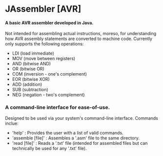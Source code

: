 # JAssembler [AVR]  
#### A basic AVR assembler developed in Java.  
Not intended for assembling actual instructions, moreso, for understanding how AVR assembly statements are converted to machine code. Currently only supports the following operations:
  - LDI (load immediate)
  - MOV (move between registers)
  - AND (bitwise AND)
  - OR (bitwise OR)
  - COM (inversion - one's complement)
  - EOR (bitwise XOR)
  - ADD (addition)
  - SUB (subtraction)
  - NEG (negation - two's complement)

### A command-line interface for ease-of-use.
Designed to be used via your system's command-line interface. Commands inclue:
  - 'help' : Provides the user with a list of valid commands.
  - 'assemble [file]' : Assembles a '.asm' file to the same directory.
  - 'read [file]' : Reads a '.txt' file (intended for assembled files but can technically be used for any '.txt' file).